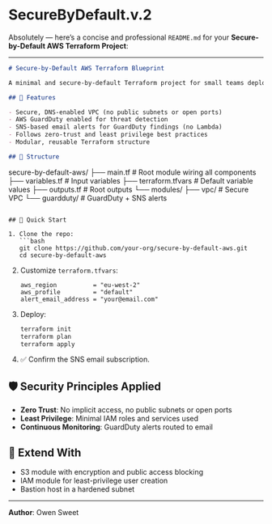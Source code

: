 # SecureByDefault.v.2
Absolutely — here’s a concise and professional `README.md` for your **Secure-by-Default AWS Terraform Project**:

---

```markdown
# Secure-by-Default AWS Terraform Blueprint

A minimal and secure-by-default Terraform project for small teams deploying to AWS. This blueprint follows zero-trust principles and enables continuous threat monitoring using GuardDuty.

## 🔐 Features

- Secure, DNS-enabled VPC (no public subnets or open ports)
- AWS GuardDuty enabled for threat detection
- SNS-based email alerts for GuardDuty findings (no Lambda)
- Follows zero-trust and least privilege best practices
- Modular, reusable Terraform structure

## 📁 Structure

```

secure-by-default-aws/
├── main.tf              # Root module wiring all components
├── variables.tf         # Input variables
├── terraform.tfvars     # Default variable values
├── outputs.tf           # Root outputs
└── modules/
├── vpc/             # Secure VPC
└── guardduty/       # GuardDuty + SNS alerts

````

## 🚀 Quick Start

1. Clone the repo:
   ```bash
   git clone https://github.com/your-org/secure-by-default-aws.git
   cd secure-by-default-aws
````

2. Customize `terraform.tfvars`:

   ```hcl
   aws_region          = "eu-west-2"
   aws_profile         = "default"
   alert_email_address = "your@email.com"
   ```

3. Deploy:

   ```bash
   terraform init
   terraform plan
   terraform apply
   ```

4. ✅ Confirm the SNS email subscription.

## 🛡️ Security Principles Applied

* **Zero Trust**: No implicit access, no public subnets or open ports
* **Least Privilege**: Minimal IAM roles and services used
* **Continuous Monitoring**: GuardDuty alerts routed to email

## 🧱 Extend With

* S3 module with encryption and public access blocking
* IAM module for least-privilege user creation
* Bastion host in a hardened subnet

---

**Author**: Owen Sweet
```

